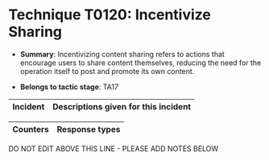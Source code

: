 # Technique T0120: Incentivize Sharing

* **Summary**: Incentivizing content sharing refers to actions that encourage users to share content themselves, reducing the need for the operation itself to post and promote its own content.

* **Belongs to tactic stage**: TA17


| Incident | Descriptions given for this incident |
| -------- | -------------------- |



| Counters | Response types |
| -------- | -------------- |


DO NOT EDIT ABOVE THIS LINE - PLEASE ADD NOTES BELOW